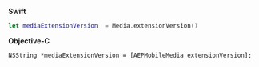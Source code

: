 **Swift**

```swift
let mediaExtensionVersion  = Media.extensionVersion()
```

**Objective-C**

```objc
NSString *mediaExtensionVersion = [AEPMobileMedia extensionVersion];
```